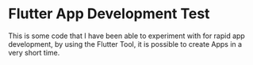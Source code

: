 # Flutter App Development Test

This is some code that I have been able to experiment with for rapid app development, by using the Flutter Tool, it is possible to create Apps in a very short time.

